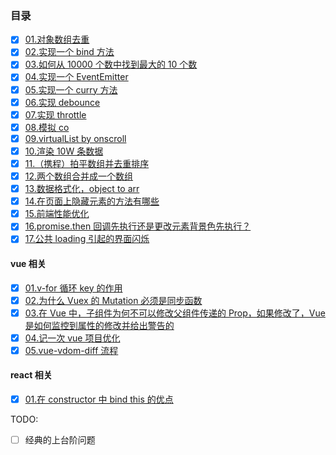### 目录

- [x] [01.对象数组去重](./src/01.对象数组去重/index.ts)
- [x] [02.实现一个 bind 方法](./src/02.实现一个bind方法/index.ts)
- [x] [03.如何从 10000 个数中找到最大的 10 个数](./src/03.如何从10000个数中找到最大的10个数/index.ts)
- [x] [04.实现一个 EventEmitter](./src/04.实现一个EventEmitter/index.ts)
- [x] [05.实现一个 curry 方法](./src/05.实现一个curry方法/index.ts)
- [x] [06.实现 debounce](./src/06.实现debounce/index.ts)
- [x] [07.实现 throttle](./src/07.实现throttle/index.ts)
- [x] [08.模拟 co](./src/08.模拟co/index.ts)
- [x] [09.virtualList by onscroll ](https://liaoyinglong.github.io/blog/src/09.virtualList/%E7%9B%91%E5%90%AC%E6%BB%9A%E5%8A%A8%E8%B7%9D%E7%A6%BB%E5%AE%9E%E7%8E%B0/index.html)
- [x] [10.渲染 10W 条数据](./src/10.渲染10W条数据)
- [x] [11.（携程）拍平数组并去重排序](./src/11.（携程）拍平数组并去重排序/index.ts)
- [x] [12.两个数组合并成一个数组](./src/12.两个数组合并成一个数组/index.ts)
- [x] [13.数据格式化，object to arr](./src/13.数据格式化，object%20to%20arr/index.ts)
- [x] [14.在页面上隐藏元素的方法有哪些](https://liaoyinglong.github.io/blog/src/14.在页面上隐藏元素的方法有哪些)
- [x] [15.前端性能优化](https://liaoyinglong.github.io/blog/src/15.前端性能优化)
- [x] [16.promise.then 回调先执行还是更改元素背景色先执行？](https://liaoyinglong.github.io/blog/src/16.promise.then回调先执行还是更改元素背景色先执行？)
- [x] [17.公共 loading 引起的界面闪烁](https://liaoyinglong.github.io/blog/src/17.公共loading引起的界面闪烁)

#### vue 相关

- [x] [01.v-for 循环 key 的作用](https://liaoyinglong.github.io/blog/src/vue/01.v-for%20循环%20key%20的作用/index.html)
- [x] [02.为什么 Vuex 的 Mutation 必须是同步函数](https://liaoyinglong.github.io/blog/src/vue/02.%E4%B8%BA%E4%BB%80%E4%B9%88%20Vuex%20%E7%9A%84%20Mutation%20%E5%BF%85%E9%A1%BB%E6%98%AF%E5%90%8C%E6%AD%A5%E5%87%BD%E6%95%B0/)
- [x] [03.在 Vue 中，子组件为何不可以修改父组件传递的 Prop，如果修改了，Vue 是如何监控到属性的修改并给出警告的](https://liaoyinglong.github.io/blog/src/vue/03.%E5%9C%A8%20Vue%20%E4%B8%AD%EF%BC%8C%E5%AD%90%E7%BB%84%E4%BB%B6%E4%B8%BA%E4%BD%95%E4%B8%8D%E5%8F%AF%E4%BB%A5%E4%BF%AE%E6%94%B9%E7%88%B6%E7%BB%84%E4%BB%B6%E4%BC%A0%E9%80%92%E7%9A%84%20Prop%EF%BC%8C%E5%A6%82%E6%9E%9C%E4%BF%AE%E6%94%B9%E4%BA%86%EF%BC%8CVue%20%E6%98%AF%E5%A6%82%E4%BD%95%E7%9B%91%E6%8E%A7%E5%88%B0%E5%B1%9E%E6%80%A7%E7%9A%84%E4%BF%AE%E6%94%B9%E5%B9%B6%E7%BB%99%E5%87%BA%E8%AD%A6%E5%91%8A%E7%9A%84/)
- [x] [04.记一次 vue 项目优化](https://liaoyinglong.github.io/blog/src/vue/04.%E8%AE%B0%E4%B8%80%E6%AC%A1vue%E9%A1%B9%E7%9B%AE%E4%BC%98%E5%8C%96/)
- [x] [05.vue-vdom-diff 流程](https://liaoyinglong.github.io/blog/src/vue/05.vue-vdom-diff/)

#### react 相关

- [x] [01.在 constructor 中 bind this 的优点](https://liaoyinglong.github.io/blog/src/react/01.%E5%9C%A8constructor%E4%B8%ADbind%20this%E7%9A%84%E4%BC%98%E7%82%B9/)

TODO:

- [ ] 经典的上台阶问题
